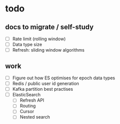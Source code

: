 # todo
## docs to migrate / self-study
- [ ] Rate limit (rolling window)
- [ ] Data type size
- [ ] Refresh: sliding window algorithms

## work
- [ ] Figure out how ES optimises for epoch data types
- [ ] Redis / public user id generation
- [ ] Kafka partition best practises
- [ ] ElasticSearch 
	- [ ] Refresh API
	- [ ] Routing
	- [ ] Cursor
	- [ ] Nested search
